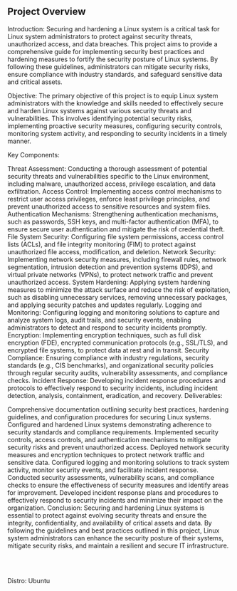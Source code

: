 ## Project Overview

Introduction:
Securing and hardening a Linux system is a critical task for Linux system administrators to protect against security threats, unauthorized access, and data breaches. This project aims to provide a comprehensive guide for implementing security best practices and hardening measures to fortify the security posture of Linux systems. By following these guidelines, administrators can mitigate security risks, ensure compliance with industry standards, and safeguard sensitive data and critical assets.

Objective:
The primary objective of this project is to equip Linux system administrators with the knowledge and skills needed to effectively secure and harden Linux systems against various security threats and vulnerabilities. This involves identifying potential security risks, implementing proactive security measures, configuring security controls, monitoring system activity, and responding to security incidents in a timely manner.

Key Components:

Threat Assessment: Conducting a thorough assessment of potential security threats and vulnerabilities specific to the Linux environment, including malware, unauthorized access, privilege escalation, and data exfiltration.
Access Control: Implementing access control mechanisms to restrict user access privileges, enforce least privilege principles, and prevent unauthorized access to sensitive resources and system files.
Authentication Mechanisms: Strengthening authentication mechanisms, such as passwords, SSH keys, and multi-factor authentication (MFA), to ensure secure user authentication and mitigate the risk of credential theft.
File System Security: Configuring file system permissions, access control lists (ACLs), and file integrity monitoring (FIM) to protect against unauthorized file access, modification, and deletion.
Network Security: Implementing network security measures, including firewall rules, network segmentation, intrusion detection and prevention systems (IDPS), and virtual private networks (VPNs), to protect network traffic and prevent unauthorized access.
System Hardening: Applying system hardening measures to minimize the attack surface and reduce the risk of exploitation, such as disabling unnecessary services, removing unnecessary packages, and applying security patches and updates regularly.
Logging and Monitoring: Configuring logging and monitoring solutions to capture and analyze system logs, audit trails, and security events, enabling administrators to detect and respond to security incidents promptly.
Encryption: Implementing encryption techniques, such as full disk encryption (FDE), encrypted communication protocols (e.g., SSL/TLS), and encrypted file systems, to protect data at rest and in transit.
Security Compliance: Ensuring compliance with industry regulations, security standards (e.g., CIS benchmarks), and organizational security policies through regular security audits, vulnerability assessments, and compliance checks.
Incident Response: Developing incident response procedures and protocols to effectively respond to security incidents, including incident detection, analysis, containment, eradication, and recovery.
Deliverables:

Comprehensive documentation outlining security best practices, hardening guidelines, and configuration procedures for securing Linux systems.
Configured and hardened Linux systems demonstrating adherence to security standards and compliance requirements.
Implemented security controls, access controls, and authentication mechanisms to mitigate security risks and prevent unauthorized access.
Deployed network security measures and encryption techniques to protect network traffic and sensitive data.
Configured logging and monitoring solutions to track system activity, monitor security events, and facilitate incident response.
Conducted security assessments, vulnerability scans, and compliance checks to ensure the effectiveness of security measures and identify areas for improvement.
Developed incident response plans and procedures to effectively respond to security incidents and minimize their impact on the organization.
Conclusion:
Securing and hardening Linux systems is essential to protect against evolving security threats and ensure the integrity, confidentiality, and availability of critical assets and data. By following the guidelines and best practices outlined in this project, Linux system administrators can enhance the security posture of their systems, mitigate security risks, and maintain a resilient and secure IT infrastructure.

<br>
<br>

Distro: Ubuntu
